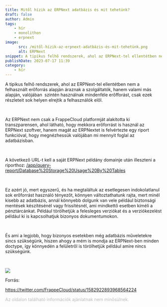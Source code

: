 ```yaml
---
title: Mitől hízik az ERPNext adatbázis és mit tehetünk?
draft: false
author: Admin
tags:
    - hír
    - monolithon
    - erpnext
image:
      src: /mitől-hízik-az-erpnext-adatbázis-és-mit-tehetünk.png
      alt: ERPNext
snippet: A tipikus felhő rendszerek, ahol az ERPNext-tel ellentétben nem a felhasznált erőforrás alapján áraznak a szolgáltatók, hanem valami más alapján, valójában  szintén használnak mindenféle erőfforást...
publishDate: 2023-07-17 11:39
category:
    - hír
---
```


<p>A tipikus felhő rendszerek, ahol az ERPNext-tel ellentétben nem a felhasznált erőforrás alapján áraznak a szolgáltatók, hanem valami más alapján, valójában &nbsp;szintén használnak mindenféle erőfforást, csak ezek részleteit sok helyen elrejtik a felhasználók elől. </p><p><br></p><p>Az ERPNext nem csak a FrappeCloud platformját alakította ki transzparensen, ahol látható, hogy mekkora erőforrást is használ az ERPNext szoftver, hanem magát az ERPNextet is felvértezte egy riport funkcióval, hogy megnézhessük valójában mi mennyit foglal az adatbázisban.</p><p><br></p><p>A következő URL-t kell a saját ERPNext példány domainje után illeszteni a riporthoz: <a href="/app/query-report/Database%20Storage%20Usage%20By%20Tables" rel="noopener noreferrer" style="color: inherit; background-color: rgb(243, 245, 248); font-size: 14px;">/app/query-report/Database%20Storage%20Usage%20By%20Tables</a></p><p><br></p><p>Ez azért jó, mert egyszerű, és ha megtaláltuk az esetlegesen indokolatlanul sok erőforrást használó tényezőt, könnyen változtathatunk rajta, mert minél kisebb az adatbázis, annál könnyebb dolgunk van vele például biztonsági mentések készítésénél vagy frissítésnél, ami mindkettő esetben kíméli a pénztárcánkat. Például törölhetjük a felesleges verziókat és a verziókezelést például ki is kapcsolhatjuk bizonyos dokumentumokon.</p><p><br></p><p>És ami a legjobb, hogy bizonyos esetekben még adatbázis műveletekre sincs szükségünk, hiszen ahogy a mém is mondja az ERPNext-ben minden doctype, így könnyedén a felületről is törölhetjük például amire nincs szükségünk.</p><p><br></p><p><img src="/cqblbkY.jpg"></p><p>Forrás:</p><p><a href="https://twitter.com/FrappeCloud/status/1582922893968564224" rel="noopener noreferrer">https://twitter.com/FrappeCloud/status/1582922893968564224</a></p>

<p><span style="color: rgb(187, 187, 187);">Az oldalon található információk ajánlatnak nem minősülnek. </span></p>

